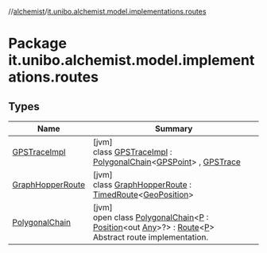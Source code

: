 //[alchemist](../../index.md)/[it.unibo.alchemist.model.implementations.routes](index.md)

# Package it.unibo.alchemist.model.implementations.routes

## Types

| Name | Summary |
|---|---|
| [GPSTraceImpl](-g-p-s-trace-impl/index.md) | [jvm]<br>class [GPSTraceImpl](-g-p-s-trace-impl/index.md) : [PolygonalChain](-polygonal-chain/index.md)<[GPSPoint](../it.unibo.alchemist.model.interfaces/-g-p-s-point/index.md)> , [GPSTrace](../it.unibo.alchemist.model.interfaces/-g-p-s-trace/index.md) |
| [GraphHopperRoute](-graph-hopper-route/index.md) | [jvm]<br>class [GraphHopperRoute](-graph-hopper-route/index.md) : [TimedRoute](../it.unibo.alchemist.model.interfaces/-timed-route/index.md)<[GeoPosition](../it.unibo.alchemist.model.interfaces/-geo-position/index.md)> |
| [PolygonalChain](-polygonal-chain/index.md) | [jvm]<br>open class [PolygonalChain](-polygonal-chain/index.md)<[P](-polygonal-chain/index.md) : [Position](../it.unibo.alchemist.model.interfaces/-position/index.md)<out [Any](https://kotlinlang.org/api/latest/jvm/stdlib/kotlin/-any/index.html)>?> : [Route](../it.unibo.alchemist.model.interfaces/-route/index.md)<[P](../it.unibo.alchemist.model.implementations.movestrategies.speed/-constant-speed/index.md)> <br>Abstract route implementation. |
